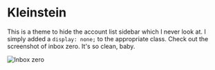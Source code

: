 # Kleinstein
This is a theme to hide the account list sidebar which I never look at. I simply added a `display: none;` to the appropriate class. Check out the screenshot of inbox zero. It's so clean, baby. 

![Inbox zero](http://imgur.com/a/YLrN5)
